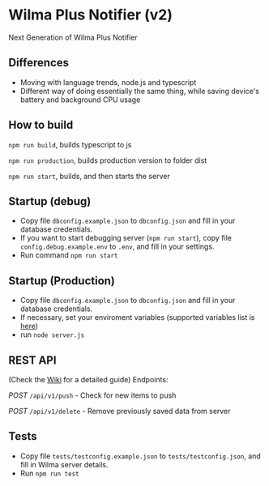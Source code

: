 # Wilma Plus Notifier (v2)
Next Generation of Wilma Plus Notifier

## Differences 

- Moving with language trends, node.js and typescript
- Different way of doing essentially the same thing, while saving device's battery and background CPU usage

## How to build
`npm run build`, builds typescript to js

`npm run production`, builds production version to folder dist

`npm run start`, builds, and then starts the server

## Startup (debug)
- Copy file `dbconfig.example.json` to `dbconfig.json` and fill in your database credentials.
- If you want to start debugging server (`npm run start`), copy file `config.debug.example.env` to `.env`, and fill in your settings.
- Run command `npm run start`

## Startup (Production)
- Copy file `dbconfig.example.json` to `dbconfig.json` and fill in your database credentials.
- If necessary, set your enviroment variables (supported variables list is [here](https://github.com/wilmaplus/notifier2/blob/master/docs/ENV.md))
- run `node server.js`

## REST API

(Check the [Wiki](https://github.com/developerfromjokela/notifier2/wiki) for a detailed guide)
Endpoints:

*POST* `/api/v1/push` - Check for new items to push

*POST* `/api/v1/delete` - Remove previously saved data from server

## Tests
- Copy file `tests/testconfig.example.json` to `tests/testconfig.json`, and fill in Wilma server details.
- Run `npm run test`
